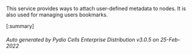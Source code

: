 






This service provides ways to attach user-defined metadata to nodes. It is also used for managing users bookmarks.

[:summary]

###### Auto generated by Pydio Cells Enterprise Distribution v3.0.5 on 25-Feb-2022
